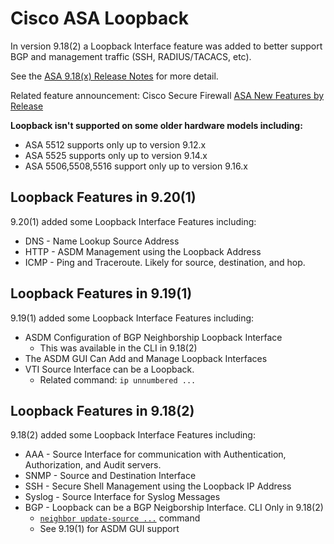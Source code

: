 # Cisco ASA Loopback

In version 9.18(2) a Loopback Interface feature was added to better support BGP and management traffic (SSH, RADIUS/TACACS, etc).

See the [ASA 9.18(x) Release Notes][asa918rn] for more detail.

Related feature announcement: Cisco Secure Firewall [ASA New Features by Release][2]

**Loopback isn't supported on some older hardware models including:**
* ASA 5512 supports only up to version 9.12.x
* ASA 5525 supports only up to version 9.14.x
* ASA 5506,5508,5516 support only up to version 9.16.x

## Loopback Features in 9.20(1)

9.20(1) added some Loopback Interface Features including:
* DNS - Name Lookup Source Address
* HTTP - ASDM Management using the Loopback Address
* ICMP - Ping and Traceroute. Likely for source, destination, and hop.

## Loopback Features in 9.19(1)

9.19(1) added some Loopback Interface Features including:
* ASDM Configuration of BGP Neighborship Loopback Interface
  * This was available in the CLI in 9.18(2)
* The ASDM GUI Can Add and Manage Loopback Interfaces
* VTI Source Interface can be a Loopback.
  * Related command: `ip unnumbered ...`

## Loopback Features in 9.18(2)

9.18(2) added some Loopback Interface Features including:
* AAA - Source Interface for communication with Authentication, Authorization, and Audit servers.
* SNMP - Source and Destination Interface
* SSH - Secure Shell Management using the Loopback IP Address
* Syslog - Source Interface for Syslog Messages
* BGP - Loopback can be a BGP Neigborship Interface. CLI Only in 9.18(2)
  * [`neighbor update-source ...`][3] command
  * See 9.19(1) for ASDM GUI support

[asa918rn]: https://www.cisco.com/c/en/us/td/docs/security/asa/asa918/release/notes/asarn918.html
[2]: https://www.cisco.com/c/en/us/td/docs/security/asa/roadmap/asa_new_features.html
[3]: https://www.cisco.com/c/en/us/td/docs/security/asa/asa-cli-reference/I-R/asa-command-ref-I-R/n-commands.html
